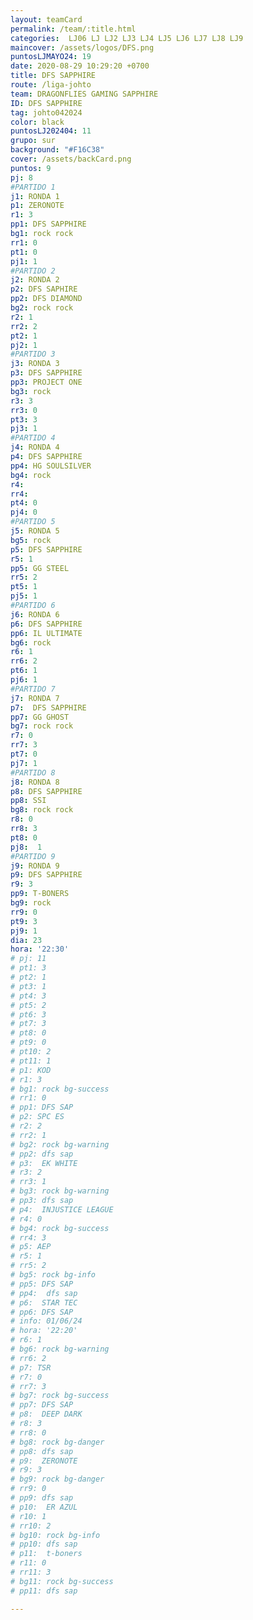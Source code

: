```yaml
---
layout: teamCard
permalink: /team/:title.html
categories:  LJ06 LJ LJ2 LJ3 LJ4 LJ5 LJ6 LJ7 LJ8 LJ9 
maincover: /assets/logos/DFS.png
puntosLJMAYO24: 19
date: 2020-08-29 10:29:20 +0700
title: DFS SAPPHIRE
route: /liga-johto
team: DRAGONFLIES GAMING SAPPHIRE
ID: DFS SAPPHIRE
tag: johto042024
color: black
puntosLJ202404: 11
grupo: sur
background: "#F16C38"
cover: /assets/backCard.png
puntos: 9
pj: 8
#PARTIDO 1
j1: RONDA 1
p1: ZERONOTE
r1: 3
pp1: DFS SAPPHIRE
bg1: rock rock
rr1: 0
pt1: 0
pj1: 1
#PARTIDO 2
j2: RONDA 2
p2: DFS SAPHIRE
pp2: DFS DIAMOND
bg2: rock rock
r2: 1
rr2: 2
pt2: 1
pj2: 1
#PARTIDO 3
j3: RONDA 3
p3: DFS SAPPHIRE
pp3: PROJECT ONE
bg3: rock
r3: 3
rr3: 0
pt3: 3
pj3: 1
#PARTIDO 4
j4: RONDA 4
p4: DFS SAPPHIRE
pp4: HG SOULSILVER
bg4: rock 
r4: 
rr4: 
pt4: 0
pj4: 0
#PARTIDO 5
j5: RONDA 5
bg5: rock 
p5: DFS SAPPHIRE
r5: 1
pp5: GG STEEL
rr5: 2
pt5: 1
pj5: 1
#PARTIDO 6
j6: RONDA 6
p6: DFS SAPPHIRE
pp6: IL ULTIMATE
bg6: rock 
r6: 1
rr6: 2
pt6: 1
pj6: 1
#PARTIDO 7
j7: RONDA 7
p7:  DFS SAPPHIRE
pp7: GG GHOST
bg7: rock rock
r7: 0
rr7: 3
pt7: 0
pj7: 1
#PARTIDO 8
j8: RONDA 8
p8: DFS SAPPHIRE
pp8: SSI
bg8: rock rock
r8: 0
rr8: 3
pt8: 0
pj8:  1 
#PARTIDO 9
j9: RONDA 9
p9: DFS SAPPHIRE
r9: 3
pp9: T-BONERS
bg9: rock
rr9: 0 
pt9: 3
pj9: 1
dia: 23
hora: '22:30'
# pj: 11
# pt1: 3
# pt2: 1
# pt3: 1
# pt4: 3
# pt5: 2
# pt6: 3
# pt7: 3
# pt8: 0
# pt9: 0
# pt10: 2
# pt11: 1
# p1: KOD
# r1: 3
# bg1: rock bg-success
# rr1: 0
# pp1: DFS SAP
# p2: SPC ES
# r2: 2
# rr2: 1
# bg2: rock bg-warning
# pp2: dfs sap
# p3:  EK WHITE
# r3: 2
# rr3: 1
# bg3: rock bg-warning
# pp3: dfs sap
# p4:  INJUSTICE LEAGUE
# r4: 0
# bg4: rock bg-success
# rr4: 3
# p5: AEP
# r5: 1
# rr5: 2
# bg5: rock bg-info
# pp5: DFS SAP
# pp4:  dfs sap
# p6:  STAR TEC
# pp6: DFS SAP
# info: 01/06/24
# hora: '22:20'
# r6: 1
# bg6: rock bg-warning
# rr6: 2
# p7: TSR
# r7: 0
# rr7: 3
# bg7: rock bg-success
# pp7: DFS SAP
# p8:  DEEP DARK
# r8: 3
# rr8: 0
# bg8: rock bg-danger
# pp8: dfs sap
# p9:  ZERONOTE
# r9: 3
# bg9: rock bg-danger
# rr9: 0
# pp9: dfs sap
# p10:  ER AZUL
# r10: 1
# rr10: 2
# bg10: rock bg-info
# pp10: dfs sap
# p11:  t-boners
# r11: 0
# rr11: 3
# bg11: rock bg-success
# pp11: dfs sap

---
```

